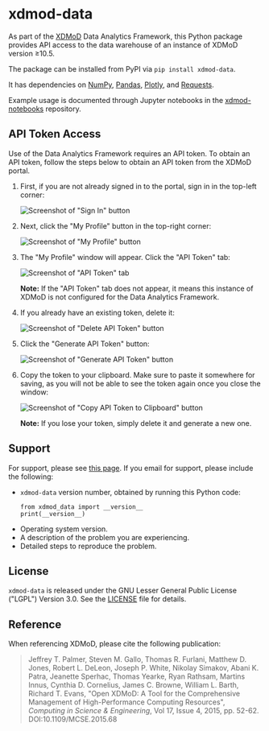 # xdmod-data
As part of the [XDMoD](https://open.xdmod.org) Data Analytics Framework, this Python package provides API access to the data warehouse of an instance of XDMoD version ≥10.5.

The package can be installed from PyPI via `pip install xdmod-data`.

It has dependencies on [NumPy](https://pypi.org/project/numpy/), [Pandas](https://pypi.org/project/pandas/), [Plotly](https://pypi.org/project/plotly/), and [Requests](https://pypi.org/project/requests/).

Example usage is documented through Jupyter notebooks in the [xdmod-notebooks](https://github.com/ubccr/xdmod-notebooks) repository.

## API Token Access
Use of the Data Analytics Framework requires an API token. To obtain an API token, follow the steps below to obtain an API token from the XDMoD portal.

1. First, if you are not already signed in to the portal, sign in in the top-left corner:

    ![Screenshot of "Sign In" button](https://raw.githubusercontent.com/ubccr/xdmod-data/main/docs/images/api-token/sign-in.jpg)

1. Next, click the "My Profile" button in the top-right corner:

    ![Screenshot of "My Profile" button](https://raw.githubusercontent.com/ubccr/xdmod-data/main/docs/images/api-token/my-profile.jpg)

1. The "My Profile" window will appear. Click the "API Token" tab:

    ![Screenshot of "API Token" tab](https://raw.githubusercontent.com/ubccr/xdmod-data/main/docs/images/api-token/api-token-tab.jpg)

    **Note:** If the "API Token" tab does not appear, it means this instance of XDMoD is not configured for the Data Analytics Framework.

1. If you already have an existing token, delete it:

    ![Screenshot of "Delete API Token" button](https://raw.githubusercontent.com/ubccr/xdmod-data/main/docs/images/api-token/delete.jpg)

1. Click the "Generate API Token" button:

    ![Screenshot of "Generate API Token" button](https://raw.githubusercontent.com/ubccr/xdmod-data/main/docs/images/api-token/generate.jpg)

1. Copy the token to your clipboard. Make sure to paste it somewhere for saving, as you will not be able to see the token again once you close the window:

    ![Screenshot of "Copy API Token to Clipboard" button](https://raw.githubusercontent.com/ubccr/xdmod-data/main/docs/images/api-token/copy.jpg)

    **Note:** If you lose your token, simply delete it and generate a new one.

## Support
For support, please see [this page](https://open.xdmod.org/support.html). If you email for support, please include the following:
* `xdmod-data` version number, obtained by running this Python code:
    ```
    from xdmod_data import __version__
    print(__version__)
    ```
* Operating system version.
* A description of the problem you are experiencing.
* Detailed steps to reproduce the problem.

## License
`xdmod-data` is released under the GNU Lesser General Public License ("LGPL") Version 3.0. See the [LICENSE](LICENSE) file for details.

## Reference
When referencing XDMoD, please cite the following publication:

> Jeffrey T. Palmer, Steven M. Gallo, Thomas R. Furlani, Matthew D. Jones, Robert L. DeLeon, Joseph P. White, Nikolay Simakov, Abani K. Patra, Jeanette Sperhac, Thomas Yearke, Ryan Rathsam, Martins Innus, Cynthia D. Cornelius, James C. Browne, William L. Barth, Richard T. Evans, "Open XDMoD: A Tool for the Comprehensive Management of High-Performance Computing Resources", *Computing in Science & Engineering*, Vol 17, Issue 4, 2015, pp. 52-62. DOI:10.1109/MCSE.2015.68
